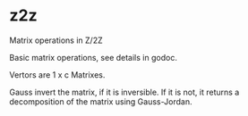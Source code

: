 # z2z
Matrix operations in Z/2Z

Basic matrix operations, see details in godoc.

Vertors are 1 x c Matrixes.

Gauss invert the matrix, if it is inversible.
If it is not, it returns a decomposition of the matrix using Gauss-Jordan.